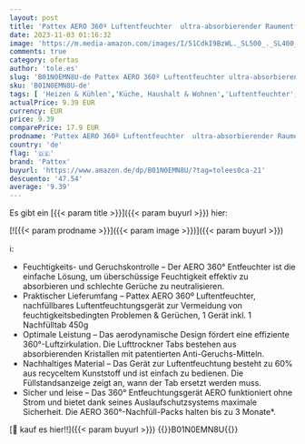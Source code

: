 ```yaml
---
layout: post
title: 'Pattex AERO 360º Luftentfeuchter  ultra-absorbierender Raumentfeuchter  hilft Kondenswasser  Schimmel- und Modergeruch zu vermeiden  nachfüllbarer Raumluftentfeuchter  1 Gerät inkl. 1 Nachfülltab 450g'
date: 2023-11-03 01:16:32
image: 'https://m.media-amazon.com/images/I/51CdkI9BzWL._SL500_._SL400_.jpg'
comments: true
category: ofertas
author: 'tole.es'
slug: 'B01N0EMN8U-de Pattex AERO 360º Luftentfeuchter ultra-absorbierender...'
sku: 'B01N0EMN8U-de'
tags: [ 'Heizen & Kühlen','Küche, Haushalt & Wohnen','Luftentfeuchter','pattex','🇩🇪', ]
actualPrice: 9.39 EUR
currency: EUR
price: 9.39
comparePrice: 17.9 EUR
prodname: 'Pattex AERO 360º Luftentfeuchter  ultra-absorbierender Raumentfeuchter  hilft Kondenswasser  Schimmel- und Modergeruch zu vermeiden  nachfüllbarer Raumluftentfeuchter  1 Gerät inkl. 1 Nachfülltab 450g'
country: 'de'
flag: '🇩🇪'
brand: 'Pattex'
buyurl: 'https://www.amazon.de/dp/B01N0EMN8U/?tag=tolees0ca-21'
descuento: '47.54'
average: '9.39'
---
```


Es gibt ein [{{< param title >}}]({{< param buyurl >}}) hier:

[![{{< param prodname >}}]({{< param image >}})]({{< param buyurl >}})

ℹ️:

- Feuchtigkeits- und Geruchskontrolle – Der AERO 360° Entfeuchter ist die einfache Lösung, um überschüssige Feuchtigkeit effektiv zu absorbieren und schlechte Gerüche zu neutralisieren.
- Praktischer Lieferumfang – Pattex AERO 360º Luftentfeuchter, nachfüllbares Luftentfeuchtungsgerät zur Vermeidung von feuchtigkeitsbedingten Problemen & Gerüchen, 1 Gerät inkl. 1 Nachfülltab 450g
- Optimale Leistung – Das aerodynamische Design fördert eine effiziente 360°-Luftzirkulation. Die Lufttrockner Tabs bestehen aus absorbierenden Kristallen mit patentierten Anti-Geruchs-Mitteln.
- Nachhaltiges Material – Das Gerät zur Luftentfeuchtung besteht zu 60% aus recyceltem Kunststoff und ist einfach zu bedienen. Die Füllstandsanzeige zeigt an, wann der Tab ersetzt werden muss.
- Sicher und leise – Das 360° Entfeuchtungsgerät AERO funktioniert ohne Strom und bietet dank seines Auslaufschutzsystems maximale Sicherheit. Die AERO 360°-Nachfüll-Packs halten bis zu 3 Monate*.

[🛒 kauf es hier!!]({{< param buyurl >}})
{{<world>}}B01N0EMN8U{{</world>}}
